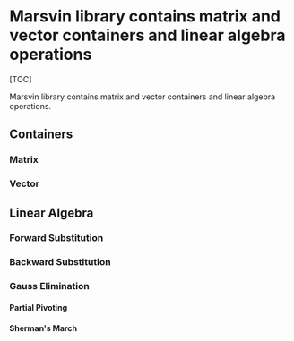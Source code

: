 # Marsvin library contains matrix and vector containers and linear algebra operations

[TOC]

Marsvin library contains matrix and vector containers and linear algebra operations.

## Containers

### Matrix

### Vector

## Linear Algebra

### Forward Substitution

### Backward Substitution

### Gauss Elimination

#### Partial Pivoting
#### Sherman's March





